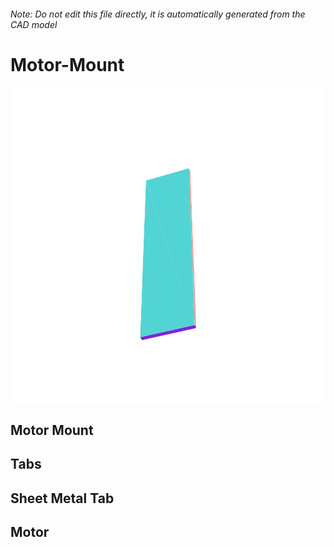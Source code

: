 ###### Note: Do not edit this file directly, it is automatically generated from the CAD model

# Motor-Mount

![](/project.svg)

## Motor Mount


## Tabs


## Sheet Metal Tab


## Motor


